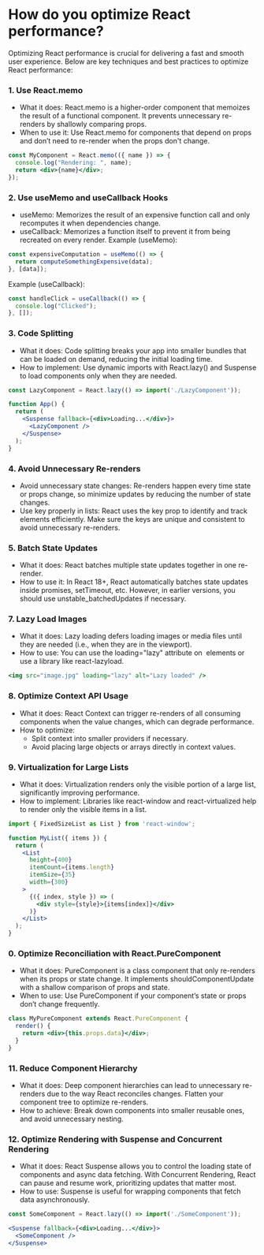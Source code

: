 # How do you optimize React performance?
Optimizing React performance is crucial for delivering a fast and smooth user experience. Below are key techniques and best practices to optimize React performance:

### 1. Use React.memo

- What it does: React.memo is a higher-order component that memoizes the result of a functional component. It prevents unnecessary re-renders by shallowly comparing props.
- When to use it: Use React.memo for components that depend on props and don’t need to re-render when the props don't change.

```jsx
const MyComponent = React.memo(({ name }) => {
  console.log("Rendering: ", name);
  return <div>{name}</div>;
});

```

### 2. Use useMemo and useCallback Hooks
- useMemo: Memorizes the result of an expensive function call and only recomputes it when dependencies change.
- useCallback: Memorizes a function itself to prevent it from being recreated on every render.
Example (useMemo):
```jsx
const expensiveComputation = useMemo(() => {
  return computeSomethingExpensive(data);
}, [data]);

```
Example (useCallback):
```jsx
const handleClick = useCallback(() => {
  console.log("Clicked");
}, []);

```

### 3. Code Splitting
- What it does: Code splitting breaks your app into smaller bundles that can be loaded on demand, reducing the initial loading time.
- How to implement: Use dynamic imports with React.lazy() and Suspense to load components only when they are needed.

```jsx
const LazyComponent = React.lazy(() => import('./LazyComponent'));

function App() {
  return (
    <Suspense fallback={<div>Loading...</div>}>
      <LazyComponent />
    </Suspense>
  );
}

```
### 4. Avoid Unnecessary Re-renders
- Avoid unnecessary state changes: Re-renders happen every time state or props change, so minimize updates by reducing the number of state changes.
- Use key properly in lists: React uses the key prop to identify and track elements efficiently. Make sure the keys are unique and consistent to avoid unnecessary re-renders.

### 5. Batch State Updates
- What it does: React batches multiple state updates together in one re-render.
- How to use it: In React 18+, React automatically batches state updates inside promises, setTimeout, etc. However, in earlier versions, you should use unstable_batchedUpdates if necessary.

### 7. Lazy Load Images
- What it does: Lazy loading defers loading images or media files until they are needed (i.e., when they are in the viewport).
- How to use: You can use the loading="lazy" attribute on <img> elements or use a library like react-lazyload.
```jsx
<img src="image.jpg" loading="lazy" alt="Lazy loaded" />
```

### 8. Optimize Context API Usage
- What it does: React Context can trigger re-renders of all consuming components when the value changes, which can degrade performance.
- How to optimize:
  - Split context into smaller providers if necessary.
  - Avoid placing large objects or arrays directly in context values.

### 9. Virtualization for Large Lists
- What it does: Virtualization renders only the visible portion of a large list, significantly improving performance.
- How to implement: Libraries like react-window and react-virtualized help to render only the visible items in a list.
```jsx
import { FixedSizeList as List } from 'react-window';

function MyList({ items }) {
  return (
    <List
      height={400}
      itemCount={items.length}
      itemSize={35}
      width={300}
    >
      {({ index, style }) => (
        <div style={style}>{items[index]}</div>
      )}
    </List>
  );
}

```

### 0. Optimize Reconciliation with React.PureComponent
- What it does: PureComponent is a class component that only re-renders when its props or state change. It implements shouldComponentUpdate with a shallow comparison of props and state.
- When to use: Use PureComponent if your component’s state or props don’t change frequently.

```jsx
class MyPureComponent extends React.PureComponent {
  render() {
    return <div>{this.props.data}</div>;
  }
}

```

### 11. Reduce Component Hierarchy
- What it does: Deep component hierarchies can lead to unnecessary re-renders due to the way React reconciles changes. Flatten your component tree to optimize re-renders.
- How to achieve: Break down components into smaller reusable ones, and avoid unnecessary nesting.

### 12. Optimize Rendering with Suspense and Concurrent Rendering
- What it does: React Suspense allows you to control the loading state of components and async data fetching. With Concurrent Rendering, React can pause and resume work, prioritizing updates that matter most.
- How to use: Suspense is useful for wrapping components that fetch data asynchronously.

```jsx
const SomeComponent = React.lazy(() => import('./SomeComponent'));

<Suspense fallback={<div>Loading...</div>}>
  <SomeComponent />
</Suspense>

```


